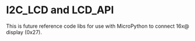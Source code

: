 # I2C_LCD and LCD_API

This is future reference code libs for use with MicroPython to connect 16x@ display (0x27).